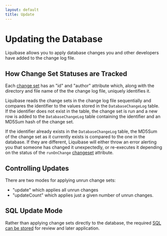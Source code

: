 ```yaml
---
layout: default
title: Update
---
```


# Updating the Database #

Liquibase allows you to apply database changes you and other developers have added to the change log file.


## How Change Set Statuses are Tracked ##

Each [change set](changeset.html) has an "id" and "author" attribute which, along with the directory and file name of the the change log file, uniquely identifies it.

Liquibase reads the change sets in the change log file sequentially and compares the identifier to the values stored in the `DatabaseChangeLog` table.  If the identifier does not exist in the table, the change set is run and a new row is added to the `DatabaseChangeLog` table containing the identifier and an MD5Sum hash of the change set.

If the identifier already exists in the `DatabaseChangeLog` table, the MD5Sum of the change set as it currently exists is compared to the one in the database.  If they are different, Liquibase will either throw an error alerting you that someone has changed it unexpectedly, or re-executes it depending on the status of the `runOnChange` [changeset](changeset.html) attribute.

## Controlling Updates ##

There are two modes for applying unrun change sets:
  - "update" which applies all unrun changes
  - "updateCount" which applies just a given number of unrun changes.

## SQL Update Mode ##

Rather than applying change sets directly to the database, the required [SQL can be stored](sql_output.html) for review and later application.


